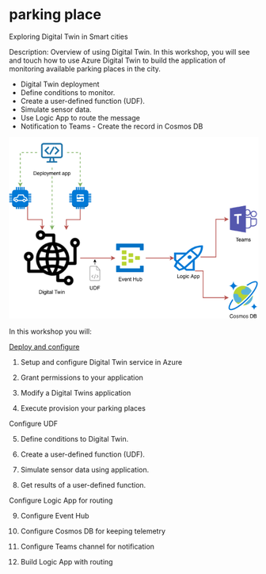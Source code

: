 # parking place
Exploring Digital Twin in Smart cities

Description: Overview of using Digital Twin. In this workshop, you will see and touch how to use Azure Digital Twin to build the application of monitoring available parking places in the city.  
  - Digital Twin deployment 
  - Define conditions to monitor. 
  - Create a user-defined function (UDF). 
  - Simulate sensor data. 
  - Use Logic App to route the message 
  - Notification to Teams - Create the record in Cosmos DB
 
![](https://github.com/sergiibielskyi/parking/blob/master/digital.png)
  
In this workshop you will:

<a href="https://github.com/sergiibielskyi/parking/blob/master/module1.md">Deploy and configure</a>
  1. Setup and configure Digital Twin service in Azure
  
  2. Grant permissions to your application
  
  3. Modify a Digital Twins application
  
  4. Execute provision your parking places

Configure UDF

  5. Define conditions to Digital Twin.
  
  6. Create a user-defined function (UDF).
  
  7. Simulate sensor data using application.
  
  8. Get results of a user-defined function.

Configure Logic App for routing

  9. Configure Event Hub
  
  10. Configure Cosmos DB for keeping telemetry
  
  11. Configure Teams channel for notification
  
  12. Build Logic App with routing
  
 
